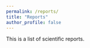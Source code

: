```yaml
---
permalink: /reports/
title: "Reports"
author_profile: false
---
```


This is a list of scientific reports.
